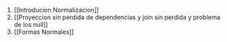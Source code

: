 1. [[Introducion Normalizacion]]
2. [[Proyeccion sin perdida de dependencias y join sin perdida y problema de los null]]
3. [[Formas  Normales]]